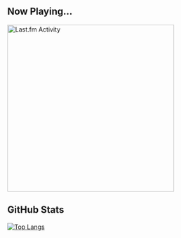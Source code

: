 ## Now Playing...

 <a href="https://last.fm/user/karamaru-alpha" target="_blank"><img src="https://toru.kio.dev/api/v1/karamaru-alpha?theme=dark/light&border_radius=10" alt="Last.fm Activity" width="380px" /></a>
 
## GitHub Stats

[![Top Langs](https://github-readme-stats.vercel.app/api/top-langs/?username=karamaru-alpha&layout=compact&hide_border=true&theme=dark)](https://github.com/anuraghazra/github-readme-stats)
